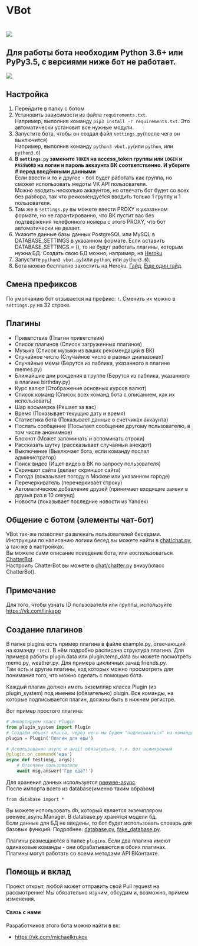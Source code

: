 VBot
======
![](http://i.imgur.com/mvTQd8T.png)
======

## Для работы бота необходим Python 3.6+ или PyPy3.5, с версиями ниже бот **не работает**.

![](http://i.imgur.com/jEpqC2J.gif)

## Настройка
1. Перейдите в папку с ботом
2. Установить зависимости из файла `requirements.txt`.<br>
   Например, выполнив команду `pip3 install -r requirements.txt`. Это автоматически установит все нужные модули.
3. Запустите бота, чтобы он создал файл `settings.py`(после чего он выключится)<br>
   Например, выполнив команду `python3 vbot.py`(или `python`, или `python3.6`)
4. **В `settings.py` замените `TOKEN` на access_token группы или `LOGIN` и `PASSWORD` на логин и пароль аккаунта ВК соответственно. И уберите # перед введёнными данными** <br>
   Если ввести и то и другое - бот будет работать как группа, но сможет использовать медоты VK API пользователя.<br>
   Можно вводить несколько аккаунтов, но отвечать бот будет со всех без разбора, так что реккомендуется вводить только 1 группу и 1 пользователя.
5. Там же в `settings.py` вы можете ввести PROXY в указанном формате, но не гарантированно, что ВК пустит вас без подтвержения телефонного номера с этого PROXY, что бот автоматически не делает.
6. Укажите данные базы данных PostgreSQL или MySQL в DATABASE_SETTINGS в указанном формате. Если оставить DATABASE_SETTINGS = (), то не будут работать плагины, которым нужна БД. Создать свою БД можно, например, на [Heroku](https://devcenter.heroku.com/articles/heroku-postgresql)
7. Запустите `python3 vbot.py`(или `python`, или `python3.6`).
8. Бота можно бесплатно захостить на Heroku. [Гайд](http://disonds.com/2017/03/20/python-bot-dlya-vk-na-heroku/), [Еще один гайд](https://github.com/Myzon/heroku-python-script).

## Смена префиксов
По умолчанию бот отзывается на префикс: `!`.
Сменить их можно в `settings.py` на 32 строке.

## Плагины
* Приветствие (Плагин приветствия)
* Список плагинов (Список загруженных плагинов)
* Музыка (Список музыки из ваших рекомендаций в ВК)
* Случайное число (Случайное число в разных диапазонах)
* Случайные мемы (Берутся из паблика, указанного в плагине memes.py)
* Ближайшие дни рождения в группе (Берутся из паблика, указанного в плагине birthday.py)
* Курс валют (Отображение основных курсов валют)
* Список команд (Список всех команд бота с описанием, как их использовать)
* Шар восьмерка (Решает за вас)
* Время (Показывает текущую дату и время)
* Статистика бота (Показывает данные о счетчиках аккаунта)
* Послать сообщение (Посылает сообщение другому пользователю, в том числе анонимное)
* Блокнот (Может запоминать и вспоминать строки)
* Рассказать шутку (рассказывает случайный анекдот)
* Выключение (Выключает бота, если команду послал администратор)
* Поиск видео (Ищет видео в ВК по запросу пользователя)
* Скриншот сайта (делает скриншот сайта)
* Погода (показывает погоду в Москве или указанном городе)
* Перечеркиватель (перечеркивает строку)
* Автоматическое добавление друзей (принимает входящие заявки в друзья раз в 10 секунд)
* Новости (показывает последние новости из Yandex)

## Общение с ботом (элементы чат-бот)
VBot так-же позволяет развлекать пользователей беседами.<br>
Инструкции по написанию логики бесед вы можете найти в [chat/chat.py](https://github.com/VKBots/VBot/blob/master/chat/chat.py), а так-же в настройках.<br>
Вы можете сами описание поведение бота, или воспользоваться [ChatterBot](https://github.com/gunthercox/ChatterBot).<br>
Настроить ChatterBot вы можете в [chat/chatter.py](https://github.com/VKBots/VBot/blob/master/chat/chatter.py) внизу(класс ChatterBot).

## Примечание
Для того, чтобы узнать ID пользователя или группы, используйте https://vk.com/linkapp

## Создание плагинов
В папке plugins есть пример плагина в файле example.py, отвечающий на команду `!тест`.
В нём подробно расписана структура плагина. Для примера работы plugin.data или plugin.temp_data 
вы можете посмотреть memo.py, weather.py. Для примера цикличных зачад friends.py.<br>
Там есть и другие плагины, код которых можно просмотреть для понимания того, что можно сделать с помощью бота.

Каждый плагин должен иметь экземпляр класса Plugin (из plugin_system) под именем (обязательно) plugin.
Все команды, на которые подписывается плагин, должны быть в нижнем регистре.

Вот пример простого плагина:
```python
# Импортируем класс Plugin
from plugin_system import Plugin
# Создаём объект класса, через него мы будем "подписываться" на команды
plugin = Plugin('Плагин для еды')

# Использование async и await обязательно, т.к. бот асинхронный
@plugin.on_command('еда')
async def test(msg, args):
    # Отвечаем пользователю
    await msg.answer('Где еда?!')
```

Для хранения данных используется [peewee-async](https://peewee-async.readthedocs.io/en/latest/index.html).<br>
После импорта всего из database(именно таким образом)
```
from database import *
```
Вы можете использовать db, который является экземпляром peewee_async.Manager. В database.py хранятся модели бд.<br>Если данные для БД не введены, то бот будет использовать словарь для базовых функций. Подробнее: [database.py](https://github.com/VKBots/VBot/blob/master/database.py), [fake_database.py](https://github.com/VKBots/VBot/blob/master/fake_database.py).

Плагины размещаются в папке `plugins`. Если два плагина имеют одинаковые команды - они обрабатываются в обоих плагинах.<br>
Плагины могут работать со всеми методами API ВКонтакте.

## Помощь и вклад
Проект открыт, любой может отправить свой Pull request на рассмотрение! Мы обязательно изучим, обсудим и, возможно, примем изменения.

#### Связь с нами
Разработчиков этого бота можно найти в вк:
* https://vk.com/michaelkrukov
